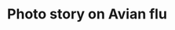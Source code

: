 ---
layout: post
title: 'Photo story on Avian flu'
category: top-stories
image: true
hl-desc: "DENR's Cora Colarines (extreme right) explains during the Kapihan sa PIA the country's wetlands and the migration of birds from the north. Migratory birds stopping by Candaba in Pampanga could pick up the bird flu virus and carry it to Bohol, she warned. Others in photo are Provincial Veterinarian Stella Lapez (third from left). (PIABohol)"
archive: true
dated: August 20 - 26, 2017
---